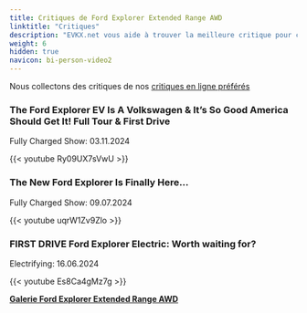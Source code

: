 ```yaml
---
title: Critiques de Ford Explorer Extended Range AWD
linktitle: "Critiques"
description: "EVKX.net vous aide à trouver la meilleure critique pour ce modèle."
weight: 6
hidden: true
navicon: bi-person-video2
---
```

Nous collectons des critiques de nos [critiques en ligne préférés](../../../../../guides/evreviewers/)

<div class="container text-center shadow p-2 pe-4 mb-5 bg-body-tertiary rounded border">
<h3>The Ford Explorer EV Is A Volkswagen & It’s So Good America Should Get It! Full Tour & First Drive</h3>
<p>Fully Charged Show: 03.11.2024</p>

{{< youtube Ry09UX7sVwU >}}

</div>
<div class="container text-center shadow p-2 pe-4 mb-5 bg-body-tertiary rounded border">
<h3>The New Ford Explorer Is Finally Here…</h3>
<p>Fully Charged Show: 09.07.2024</p>

{{< youtube uqrW1Zv9Zlo >}}

</div>
<div class="container text-center shadow p-2 pe-4 mb-5 bg-body-tertiary rounded border">
<h3>FIRST DRIVE Ford Explorer Electric: Worth waiting for?</h3>
<p>Electrifying: 16.06.2024</p>

{{< youtube Es8Ca4gMz7g >}}

</div>
<div class="mt-3 mb-3">
<a href="../gallery/" class="text-decoration-none text-black">
<strong><i class="bi-arrow-left"></i>Galerie  </strong>
</a>
<a href="../" class="text-decoration-none text-black float-end">
<strong>Ford Explorer Extended Range AWD <i class="bi-arrow-right"></i></strong>
</a>
</div>

